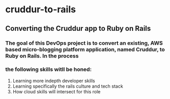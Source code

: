 # cruddur-to-rails
## Converting the Cruddur app to Ruby on Rails
### The goal of this DevOps project is to convert an existing, AWS based micro-blogging platform application, named Cruddur, to Ruby on Rails. In the process
### the following skills witll be honed:
1) Learning more indepth developer skills
2) Learning specifically the rails culture and tech stack
3) How cloud skills will intersect for this role
